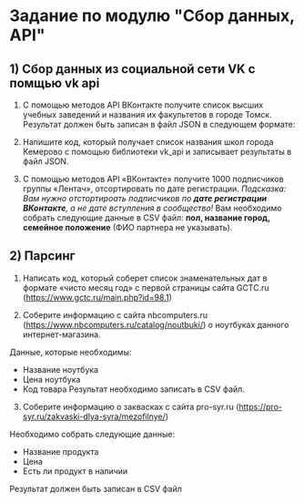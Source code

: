 # Задание по модулю "Сбор данных, API"
## 1) Сбор данных из социальной сети VK с помщью vk api
1) С помощью методов API ВКонтакте получите список высших учебных заведений и названия их факультетов в городе Томск.
Результат должен быть записан в файл JSON в следующем формате:

2) Напишите код, который получает список названия школ города Кемерово с помощью библиотеки vk_api и записывает результаты в файл JSON.

3) С помощью методов API «ВКонтакте» получите 1000 подписчиков группы «Лентач», отсортировать по дате регистрации. *Подсказка: Вам нужно отстортироать подписчиков по **дате регистрации ВКонтакте**, а не дате вступления в сообщество!*
Вам необходимо собрать следующие данные в CSV файл: **пол, название город, семейное положение** (ФИО партнера не указывать).

## 2) Парсинг
1) Написать код, который соберет список знаменательных дат в формате «чисто месяц год» с первой страницы сайта GCTC.ru (https://www.gctc.ru/main.php?id=98.1)

2) Соберите информацию с сайта nbcomputers.ru (https://www.nbcomputers.ru/catalog/noutbuki/) о ноутбуках данного интернет-магазина.

Данные, которые необходимы:
* Название ноутбука
* Цена ноутбука
* Код товара
Результат необходимо записать в CSV файл.

3) Соберите информацию о заквасках с сайта pro-syr.ru (https://pro-syr.ru/zakvaski-dlya-syra/mezofilnye/)

Необходимо собрать следующие данные:
* Название продукта
* Цена
* Есть ли продукт в наличии

Результат должен быть записан в CSV файл
